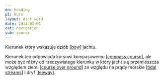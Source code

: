 ```yaml
---
en: heading
pl: kurs
layout: dict_word
date: 2014-01-01
cat: navigation
sub: course
---
```


Kierunek który wskazuje dziób [[bow](/dict/b/bow/)] jachtu.   

Kierunek ten odpowiada kursowi kompasowemu [[compass course](/dict/c/compass-course/)],
ale może być różny od rzeczywistego kierunku w który jacht się przemieszcza względem ziemi [[course over ground](/dict/c/course-over-ground/)]
ze względu na prądy morskie [[tidal streams](/dict/t/tidal-streams/)] i dryf [[leeway](/dict/l/leeway/)].